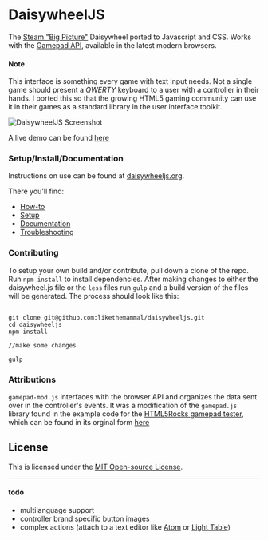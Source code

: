 DaisywheelJS
============

The [Steam "Big Picture"](http://store.steampowered.com/bigpicture/) Daisywheel ported to Javascript and CSS. Works with the [Gamepad API](http://www.w3.org/TR/gamepad/), available in the latest modern browsers.

#### Note
This interface is something every game with text input needs. Not a single game should present a *QWERTY* keyboard to a user with a controller in their hands. I ported this so that the growing HTML5 gaming community can use it in their games as a standard library in the user interface toolkit.

![DaisywheelJS Screenshot](http://imgur.com/087i4Rp.png)

A live demo can be found [here](http://likethemammal.github.io/daisywheeljs/)

### Setup/Install/Documentation

Instructions on use can be found at [daisywheeljs.org](http://likethemammal.github.io/daisywheeljs/).

There you'll find:

 + [How-to](http://likethemammal.github.io/daisywheeljs/#how-it-works)
 + [Setup](http://likethemammal.github.io/daisywheeljs/#docs)
 + [Documentation](http://likethemammal.github.io/daisywheeljs/#docs)
 + [Troubleshooting](https://github.com/likethemammal/daisywheeljs/wiki)

### Contributing

To setup your own build and/or contribute, pull down a clone of the repo. Run `npm install` to install dependencies. After making changes to either the daisywheel.js file or the `less` files run `gulp` and a build version of the files will be generated. The process should look like this:

```

git clone git@github.com:likethemammal/daisywheeljs.git
cd daisywheeljs
npm install

//make some changes

gulp

```

### Attributions
`gamepad-mod.js` interfaces with the browser API and organizes the data sent over in the controller's events. It was a modification of the `gamepad.js` library found in the example code for the [HTML5Rocks gamepad tester](http://www.html5rocks.com/en/tutorials/doodles/gamepad/), which can be found in its orginal form [here](https://github.com/html5rocks/www.html5rocks.com/blob/master/content/tutorials/doodles/gamepad/static/gamepad-tester/gamepad.js)

## License
This is licensed under the [MIT Open-source License](https://github.com/likethemammal/daisywheeljs/blob/master/LICENSE.txt).

---------------------

#### todo
 + multilanguage support
 + controller brand specific button images
 + complex actions (attach to a text editor like [Atom](https://atom.io/) or [Light Table](http://www.lighttable.com/))
